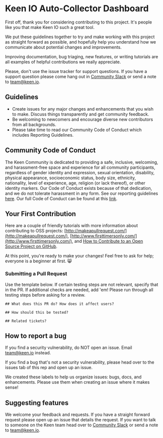 # Keen IO Auto-Collector Dashboard

First off, thank you for considering contributing to this project. It's people like you that make Keen IO such a great tool.

We put these guidelines together to try and make working with this project as straight forward as possible, and hopefully help you understand how we communicate about potential changes and improvements.

Improving documentation, bug triaging, new features, or writing tutorials are all examples of helpful contributions we really appreciate.

Please, don't use the issue tracker for support questions. If you have a support question please come hang out in [Community Slack](http://slack.keen.io/) or send a note to [team@keen.io](mailto:team@keen.io).

## Guidelines

* Create issues for any major changes and enhancements that you wish to make. Discuss things transparently and get community feedback.
* Be welcoming to newcomers and encourage diverse new contributors from all backgrounds.
* Please take time to read our Community Code of Conduct which includes Reporting Guidelines.

## Community Code of Conduct

The Keen Community is dedicated to providing a safe, inclusive, welcoming, and harassment-free space and experience for all community participants, regardless of gender identity and expression, sexual orientation, disability, physical appearance, socioeconomic status, body size, ethnicity, nationality, level of experience, age, religion (or lack thereof), or other identity markers. Our Code of Conduct exists because of that dedication, and we do not tolerate harassment in any form. See our reporting guidelines [here](https://github.com/keen/community-code-of-conduct/blob/master/incident-reporting.md). Our full Code of Conduct can be found at this [link](https://github.com/keen/community-code-of-conduct/blob/master/long-form-code-of-conduct.md). 

## Your First Contribution

Here are a couple of friendly tutorials with more information about contributing to OSS projects: [http://makeapullrequest.com/](http://makeapullrequest.com/), [http://www.firsttimersonly.com/](http://www.firsttimersonly.com/), and [How to Contribute to an Open Source Project on GitHub](https://egghead.io/series/how-to-contribute-to-an-open-source-project-on-github).

At this point, you're ready to make your changes! Feel free to ask for help; everyone is a beginner at first. 😸

### Submitting a Pull Request

Use the template below. If certain testing steps are not relevant, specify that in the PR. If additional checks are needed, add 'em! Please run through all testing steps before asking for a review.

```
## What does this PR do? How does it affect users?

## How should this be tested?

## Related tickets?
```

## How to report a bug
If you find a security vulnerability, do NOT open an issue. Email [team@keen.io](mailto:team@keen.io) instead.

If you find a bug that's not a security vulnerability, please head over to the issues tab of this rep and open up an issue.

We created these labels to help us organize issues: bugs, docs, and enhancements. Please use them when creating an issue where it makes sense!

## Suggesting features

We welcome your feedback and requests. If you have a straight forward request please open up an issue that details the request. If you want to talk to someone on the Keen team head over to [Community Slack](http://slack.keen.io/) or send a note to [team@keen.io](mailto:team@keen.io).
